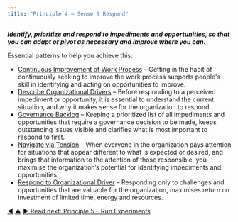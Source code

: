 ```yaml
---
title: "Principle 4 – Sense & Respond"
---
```




**_Identify, prioritize and respond to impediments and opportunities, so that you can adapt or pivot as necessary and improve where you can._**

Essential patterns to help you achieve this:

-   [Continuous Improvement of Work Process](continuous-improvement-of-work-process.html.html) – Getting in the habit of continuously seeking to improve the work process supports people's skill in identifying and acting on opportunities to improve.
-   [Describe Organizational Drivers](describe-organizational-drivers.html.html) – Before responding to a perceived impediment or opportunity, it is essential to understand the current situation, and why it makes sense for the organization to respond
-   [Governance Backlog](governance-backlog.html.html) – Keeping a prioritized list of all impediments and opportunities that require a governance decision to be made, keeps outstanding issues visible and clarifies what is most important to respond to first.
-   [Navigate via Tension](navigate-via-tension.html.html) – When everyone in the organization pays attention for situations that appear different to what is expected or desired, and brings that information to the attention of those responsible, you maximise the organization’s potential for identifying impediments and opportunities.
-   [Respond to Organizational Driver](respond-to-organizational-drivers.html.html) – Responding only to challenges and opportunities that are valuable for the organization,  maximises return on investment of  limited time, energy and resources.


<div class="bottom-nav">
<a href="focus-on-value.html" title="Back to: Principle 3 – Focus on Value">◀</a> <a href="navigation.html" title="Up: Three Principles for Navigation">▲</a> <a href="run-experiments.html" title="">▶ Read next: Principle 5 – Run Experiments</a>
</div>


<script type="text/javascript">
Mousetrap.bind('g n', function() {
    window.location.href = 'run-experiments.html';
    return false;
});
</script>

